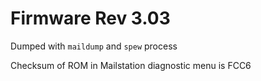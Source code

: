 # Firmware Rev 3.03 

Dumped with `maildump` and `spew` process

Checksum of ROM in Mailstation diagnostic menu is FCC6
